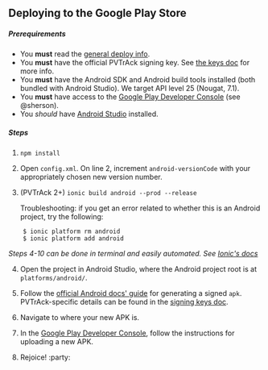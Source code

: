 ## Deploying to the Google Play Store
##### Prerequirements
- You **must** read the [general deploy info](README.md).
- You **must** have the official PVTrAck signing key. See [the keys doc](android-keys.md) for more info.
- You **must** have the Android SDK and Android build tools installed (both bundled with Android Studio). We target API level 25 (Nougat, 7.1).
- You **must** have access to the [Google Play Developer Console](play.google.com/apps/publish) (see @sherson).
- You *should* have [Android Studio](https://developer.android.com/studio/index.html) installed.

##### Steps

1. `npm install`

2. Open `config.xml`. On line 2, increment `android-versionCode` with your appropriately chosen new version number.

3. (PVTrAck 2+) `ionic build android --prod --release`

    Troubleshooting: if you get an error related to whether this is an Android project, try the following:

  ```
      $ ionic platform rm android
      $ ionic platform add android
  ```
  *Steps 4-10 can be done in terminal and easily automated. See [Ionic's docs](http://ionicframework.com/docs/guide/publishing.html)*

4. Open the project in Android Studio, where the Android project root is at `platforms/android/`.

5. Follow the [official Android docs' guide](https://developer.android.com/studio/publish/app-signing.html#release-mode) for generating a signed `apk`. PVTrAck-specific details can be found in the [signing keys doc](android-keys.md).


7. Navigate to where your new APK is.

8. In the [Google Play Developer Console](play.google.com/apps/publish), follow the instructions for uploading a new APK.

9. Rejoice! :party:
